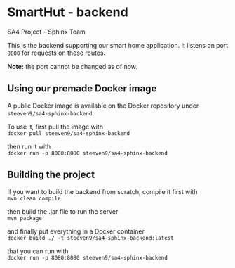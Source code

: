 # SmartHut - backend
SA4 Project - Sphinx Team

This is the backend supporting our smart home application. It listens on port `8080` for requests on 
[these routes](https://docs.google.com/document/d/1zfh9SWjNTgY78O2VtZwKhbo_0RKyw0YzUvsAOCPs7TQ/edit?usp=sharing).

**Note:** the port cannot be changed as of now.

## Using our premade Docker image
A public Docker image is available on the Docker repository under `steeven9/sa4-sphinx-backend`.

To use it, first pull the image with\
`docker pull steeven9/sa4-sphinx-backend`

then run it with\
`docker run -p 8080:8080 steeven9/sa4-sphinx-backend`

## Building the project
If you want to build the backend from scratch, compile it first with\
`mvn clean compile`

then build the .jar file to run the server\
`mvn package`

and finally put everything in a Docker container\
`docker build ./ -t steeven9/sa4-sphinx-backend:latest`

that you can run with\
`docker run -p 8080:8080 steeven9/sa4-sphinx-backend`